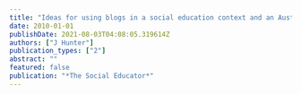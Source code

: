 ```yaml
---
title: "Ideas for using blogs in a social education context and an Australian learning tools project"
date: 2010-01-01
publishDate: 2021-08-03T04:08:05.319614Z
authors: ["J Hunter"]
publication_types: ["2"]
abstract: ""
featured: false
publication: "*The Social Educator*"
---
```


